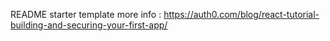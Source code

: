 README starter template
more info : https://auth0.com/blog/react-tutorial-building-and-securing-your-first-app/ 
